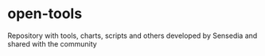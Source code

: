 # open-tools
Repository with tools, charts, scripts and others developed by Sensedia and shared with the community
